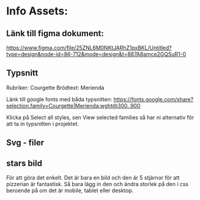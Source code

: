 # Info Assets:

## Länk till figma dokument:

https://www.figma.com/file/25ZNL6M0NKtJARhZ1pxBKL/Untitled?type=design&node-id=86-712&mode=design&t=887A8amce2GQSuR1-0

## Typsnitt

Rubriker: Courgette
Brödtext: Merienda

Länk till google fonts med båda typsnitten:
https://fonts.google.com/share?selection.family=Courgette|Merienda:wght@300..900

Klicka på Select all styles, sen View selected families så har ni alternativ för att ta in typsnitten i projektet.

## Svg - filer

## stars bild

För att göra det enkelt. Det är bara en bild och den är 5 stjärnor för att pizzerian är fantastisk. Så bara lägg in den och ändra storlek på den i css beroende på om det är mobile, tablet eller desktop.
